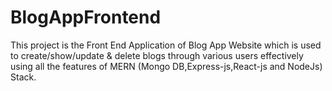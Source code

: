 # BlogAppFrontend

This project is the Front End Application of Blog App Website which is used to create/show/update & delete blogs through various users effectively using all the features of MERN (Mongo DB,Express-js,React-js and NodeJs) Stack. 